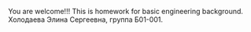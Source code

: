 You are welcome!!!
This is homework for basic engineering background.
Холодаева Элина Сергеевна, группа Б01-001.